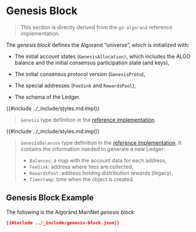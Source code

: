# Genesis Block

> This section is directly derived from the `go-algorand` reference implementation.

The _genesis block_ defines the Algorand “universe”, which is initialized with:

- The initial account states (`GenesisAllocation)`, which includes the ALGO balance
and the initial consensus participation state (and keys),

- The initial consensus protocol version (`GenesisProto`),

- The special addresses (`FeeSink` and `RewardsPool`),

- The schema of the Ledger.

{{#include ../_include/styles.md:impl}}
> `Genesis` type definition in the [reference implementation](https://github.com/algorand/go-algorand/blame/18990e06116efa0ad29008d5879c8e4dcfa51653/data/bookkeeping/genesis.go#L45).

{{#include ../_include/styles.md:impl}}
> `GenesisBalances` type definition in the [reference implementation](https://github.com/algorand/go-algorand/blame/18990e06116efa0ad29008d5879c8e4dcfa51653/data/bookkeeping/genesis.go#L155).
> It contains the information needed to generate a new Ledger:
>
> - `Balances`: a map with the account data for each address,
> - `FeeSink`: address where fees are collected,
> - `RewardsPool`: address holding distribution rewards (legacy),
> - `Timestamp`: time when the object is created.

## Genesis Block Example

The following is the Algorand MainNet _genesis block_:

```json
{{#include ../_include/genesis-block.json}}
```
